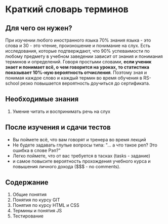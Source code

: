 # Краткий словарь терминов
## Для чего он нужен?
При изучении любого иностранного языка 70% знания языка - это слова и 30 - это чтение, произношение и понимание на слух.
Есть исследования, которые подтверждают, что 90% успеваимости по любому предмету в учебном заведении зависит от знания и
понимания терминов и определений.
Говоря простыми словами, **если ученик знает и понимает всё, о чем говорится на уроках, то статистика показывает 10%-ную вероятность отчисления**.
Поэтому зная и понимая каждое слово и каждый термин во время обучения в RS-school резко повышается вероятность доучиться до сертификата.
## Необходимые знания
1. Умение читать и воспринимать речь на слух
## После изучения и сдачи тестов
- Вы поймете всё, что вам говорят и тренера во время лекций
- Не будете задавать глупые вопросы типа: "... а что такое реп? Это ошибка в слове Рэп?"
- Легко поймете, что от вас требуется в тасках (tasks - задание)
- и самое повысите вероятность прохождения учебного курса и повышения личного дохода ($$$ - no comments).
## Содержание
1. Общие понятия
2. Понятия по курсу GIT
3. Понятия по курсу HTML и CSS
4. Термины и понятия JS
5. Тестирование
